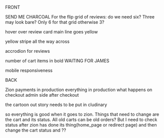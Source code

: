 FRONT

SEND ME CHARCOAL
For the flip grid of reviews: do we need six? Three may look bare? Only 6 for that grid otherwise 3?

<!-- footer charcoal -->

hover over review card main line goes yellow


<!-- modal for email?? -->

<!-- hover on product iamges -->
yellow stripe all the way across

accrodion for reviews

number of cart items in bold WAITING FOR JAMES

<!-- dropdown oils balms capsules -->

<!-- search option -->


mobile responsiveness


BACK
<!-- dependent destroy -->
<!-- review doens't need a user -->

Zion payments in production
everything in production
what happens on checkout
admin side after checkout


<!-- mmembership option -->

<!-- carts guest logging -->

the cartoon out story needs to be put in cludinary

so everything is good when it goes to zion. Things that need to change are the cart and its status.
All old carts can be old orders?
But I need to check status after zion has done its thing(home_page or redirect page) and then change the
cart status and ??
